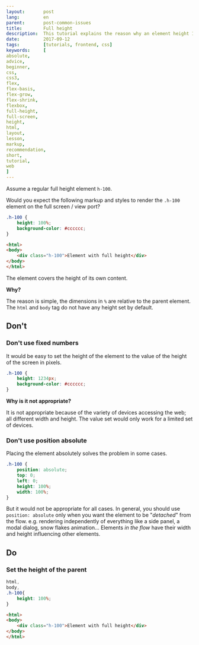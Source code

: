 ```yaml
---
layout:       post
lang:         en
parent:       post-common-issues
title:        Full height
description:  This tutorial explains the reason why an element height 100% may not always render as we think.
date:         2017-09-12
tags:         [tutorials, frontend, css]
keywords:     [
absolute,
advice,
beginner,
css,
css3,
flex,
flex-basis,
flex-grow,
flex-shrink,
flexbox,
full-height,
full-screen,
height,
html,
layout,
lesson,
markup,
recommendation,
short,
tutorial,
web
]
---
```


Assume a regular full height element `h-100`.

Would you expect the following markup and styles to render the `.h-100` element on the full screen / view port?

```css
.h-100 {
    height: 100%;
    background-color: #cccccc;
}
```

```html
<html>
<body>
    <div class="h-100">Element with full height</div>
</body>
</html>
```

The element covers the height of its own content.

**Why?**

The reason is simple, the dimensions in `%` are relative to the parent element.
The `html` and `body` tag do not have any height set by default. 

## Don't

### Don't use fixed numbers

It would be easy to set the height of the element to the value of the height of the screen in pixels. 

```css
.h-100 {
    height: 1234px;
    background-color: #cccccc;
}
```

**Why is it not appropriate?**

It is not appropriate because of the variety of devices accessing the web; all different width and height.
The value set would only work for a limited set of devices.

### Don't use position absolute

Placing the element absolutely solves the problem in some cases.

```css
.h-100 {
    position: absolute;
    top: 0;
    left: 0;
    height: 100%;
    width: 100%;
}
```

But it would not be appropriate for all cases.
In general, you should use `position: absolute` only when you want the element to be "*detached*" from the flow.
e.g. rendering independently of everything like a side panel, a modal dialog, snow flakes animation...
Elements *in the flow* have their width and height influencing other elements.

## Do

### Set the height of the parent

```css
html,
body,
.h-100{
    height: 100%;
}
```

```html
<html>
<body>
    <div class="h-100">Element with full height</div>
</body>
</html>
```
